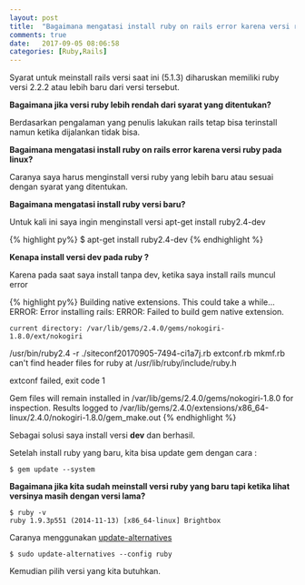 ```yaml
---
layout: post
title:  "Bagaimana mengatasi install ruby on rails error karena versi ruby pada linux?"
comments: true
date:   2017-09-05 08:06:58
categories: [Ruby,Rails]
---
```



Syarat untuk meinstall rails versi saat ini (5.1.3) diharuskan memiliki ruby versi 2.2.2 atau lebih baru dari versi tersebut.

__Bagaimana jika versi ruby lebih rendah dari syarat yang ditentukan?__

Berdasarkan pengalaman yang penulis lakukan rails tetap bisa terinstall namun ketika dijalankan tidak bisa.

__Bagaimana mengatasi install ruby on rails error karena versi ruby pada linux?__

Caranya saya harus menginstall versi ruby yang lebih baru atau sesuai dengan syarat yang ditentukan.

__Bagaimana mengatasi install ruby versi baru?__

Untuk kali ini saya ingin menginstall versi apt-get install ruby2.4-dev

{% highlight py%}
$ apt-get install ruby2.4-dev
{% endhighlight %}

__Kenapa install versi dev pada ruby ?__

Karena pada saat saya install tanpa dev, ketika saya install rails muncul error

{% highlight py%}
Building native extensions.  This could take a while...
ERROR:  Error installing rails:
    ERROR: Failed to build gem native extension.

    current directory: /var/lib/gems/2.4.0/gems/nokogiri-1.8.0/ext/nokogiri
/usr/bin/ruby2.4 -r ./siteconf20170905-7494-ci1a7j.rb extconf.rb
mkmf.rb can't find header files for ruby at /usr/lib/ruby/include/ruby.h

extconf failed, exit code 1

Gem files will remain installed in /var/lib/gems/2.4.0/gems/nokogiri-1.8.0 for inspection.
Results logged to /var/lib/gems/2.4.0/extensions/x86_64-linux/2.4.0/nokogiri-1.8.0/gem_make.out
{% endhighlight %}

Sebagai solusi saya install versi __dev__ dan berhasil.

Setelah install ruby yang baru, kita bisa update gem dengan cara :
    
    $ gem update --system 

__Bagaimana jika kita sudah meinstall versi ruby yang baru tapi ketika lihat versinya masih dengan versi lama?__

    $ ruby -v
    ruby 1.9.3p551 (2014-11-13) [x86_64-linux] Brightbox

Caranya menggunakan [update-alternatives]({{site.url}}/linux/2017/09/04/artikel-1)

    $ sudo update-alternatives --config ruby

Kemudian pilih versi yang kita butuhkan.


